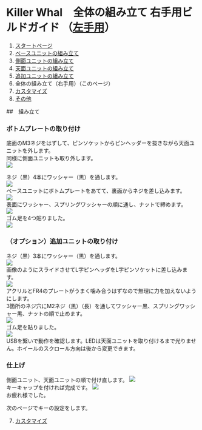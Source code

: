 # Killer Whal　全体の組み立て 右手用ビルドガイド （[左手用](../leftside/6_ASSEMBLE.md)）

1. [スタートページ](../README_EN.md)
2. [ベースユニットの組み立て](../rightside/2_BASE.md)
3. [側面ユニットの組み立て](../rightside/3_SIDE_TRACKBALL.md)
4. [天面ユニットの組み立て](../rightside/4_TOP.md)
5. [追加ユニットの組み立て](../rightside/5_ADD.md)
6. 全体の組み立て（右手用）（このページ）
7. [カスタマイズ](../rightside/7_CUSTOM.md)
8. [その他](../rightside/8_MISC.md)


##　組み立て
### ボトムプレートの取り付け
底面のM3ネジをはずして、ピンソケットからピンヘッダーを抜きながら天面ユニットを外します。  
同様に側面ユニットも取り外します。  
![](../img/whole/IMG_5650.jpeg)  

ネジ（黒）4本にワッシャー（黒）を通します。  
![](../img/whole/IMG_6110.jpg)  
ベースユニットにボトムプレートをあてて、裏面からネジを差し込みます。  
![](../img/whole/IMG_5660.jpg)  
表面にワッシャー、スプリングワッシャーの順に通し、ナットで締めます。  
![](../img/whole/IMG_5665.jpeg)  
ゴム足を4つ貼りました。  
![](../img/whole/IMG_5671.jpeg)  

### （オプション）追加ユニットの取り付け
ネジ（黒）3本にワッシャー（黒）を通します。   
![](../img/whole/IMG_6106.jpg)  
画像のようにスライドさせてL字ピンヘッダをL字ピンソケットに差し込みます。  
![](../img/whole/IMG_5670.jpg)  
アクリルとFR4のプレートがうまく噛み合うはずなので無理に力を加えないようにします。  
3箇所のネジ穴にM2ネジ（黒）（長）を通してワッシャー黒、スプリングワッシャー黒、ナットの順で止めます。  
![](../img/whole/IMG_5674.jpg)  
ゴム足を貼りました。  
![](../img/whole/IMG_5678.jpeg)  
USBを繋いで動作を確認します。LEDは天面ユニットを取り付けるまで光りません。ホイールのスクロール方向は後から変更できます。  

### 仕上げ
側面ユニット、天面ユニットの順で付け直します。
![](../img/whole/IMG_5686.jpeg)  
キーキャップを付ければ完成です。
![](../img/whole/IMG_5843.jpeg)  
お疲れ様でした。

次のページでキーの設定をします。

7. [カスタマイズ](../rightside/7_CUSTOM.md)
